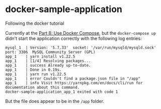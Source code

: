 # docker-sample-application

Following the docker tutorial

Currently at the [Part 8: Use Docker Compose](https://docs.docker.com/get-started/08_using_compose/), but the `docker-compose up` didn't start the application correctly with the following log entries:

```log
mysql_1  | Version: '5.7.33'  socket: '/var/run/mysqld/mysqld.sock'  port: 3306  MySQL Community Server (GPL)
app_1    | yarn install v1.22.5
app_1    | [1/4] Resolving packages...
app_1    | success Already up-to-date.
app_1    | Done in 0.19s.
app_1    | yarn run v1.22.5
app_1    | error Couldn't find a package.json file in "/app"
app_1    | info Visit https://yarnpkg.com/en/docs/cli/run for documentation about this command.
docker-sample-application_app_1 exited with code 1
```

But the file does appear to be in the `/app` folder.